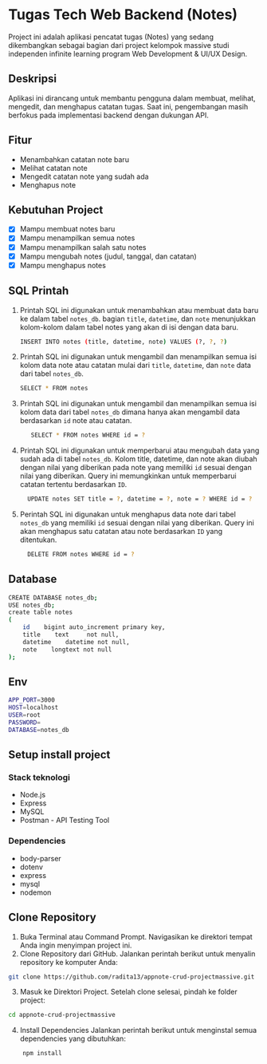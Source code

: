 # Tugas Tech Web Backend (Notes)

Project ini adalah aplikasi pencatat tugas (Notes) yang sedang dikembangkan sebagai bagian dari project kelompok massive studi independen infinite learning program Web Development & UI/UX Design.

## Deskripsi
Aplikasi ini dirancang untuk membantu pengguna dalam membuat, melihat, mengedit, dan menghapus catatan tugas. Saat ini, pengembangan masih berfokus pada implementasi backend dengan dukungan API.

## Fitur
- Menambahkan catatan note baru
- Melihat catatan note
- Mengedit catatan note yang sudah ada
- Menghapus note

## Kebutuhan Project
- [x] Mampu membuat notes baru
- [x] Mampu menampilkan semua notes
- [x] Mampu menampilkan salah satu notes
- [x] Mampu mengubah notes (judul, tanggal, dan catatan)
- [x] Mampu menghapus notes

## SQL Printah
1.  Printah SQL ini digunakan untuk menambahkan atau membuat data baru ke dalam tabel `notes_db`. bagian `title`, `datetime`, dan `note` menunjukkan kolom-kolom dalam tabel notes yang akan di isi dengan data baru. 
    ```bash
    INSERT INTO notes (title, datetime, note) VALUES (?, ?, ?)
    ```
2.  Printah SQL ini digunakan untuk mengambil dan menampilkan semua isi kolom data note atau catatan mulai dari `title`, `datetime`, dan `note` data dari tabel `notes_db`.
    ```bash
    SELECT * FROM notes
    ```
3.  Printah SQL ini digunakan untuk mengambil dan menampilkan semua isi kolom data dari tabel `notes_db` dimana hanya akan mengambil data berdasarkan `id` note atau catatan.
    ```bash
       SELECT * FROM notes WHERE id = ?
    ```
4.  Printah SQL ini digunakan untuk memperbarui atau mengubah data yang sudah ada di tabel `notes_db`. Kolom title, datetime, dan note akan diubah dengan nilai yang diberikan pada note yang memiliki `id` sesuai dengan nilai yang diberikan. Query ini memungkinkan untuk memperbarui catatan tertentu berdasarkan `ID`.
    ```bash
      UPDATE notes SET title = ?, datetime = ?, note = ? WHERE id = ?
    ```
5. Perintah SQL ini digunakan untuk menghapus data note dari tabel `notes_db` yang memiliki `id` sesuai dengan nilai yang diberikan. Query ini akan menghapus satu catatan atau note berdasarkan `ID` yang ditentukan.
   ```bash
     DELETE FROM notes WHERE id = ?
   ```

## Database
```bash
CREATE DATABASE notes_db;
USE notes_db;
create table notes
(
    id    bigint auto_increment primary key,
    title    text     not null,
    datetime    datetime not null,
    note    longtext not null
);
```

## Env
```bash
APP_PORT=3000
HOST=localhost
USER=root
PASSWORD=
DATABASE=notes_db
```

## Setup install project

### Stack teknologi 
- Node.js
- Express
- MySQL
- Postman - API Testing Tool

### Dependencies
- body-parser
- dotenv
- express
- mysql
- nodemon

## Clone Repository
1. Buka Terminal atau Command Prompt.
   Navigasikan ke direktori tempat Anda ingin menyimpan project ini.
2. Clone Repository dari GitHub.
   Jalankan perintah berikut untuk menyalin repository ke komputer Anda:
```bash
git clone https://github.com/radita13/appnote-crud-projectmassive.git
```
3. Masuk ke Direktori Project.
    Setelah clone selesai, pindah ke folder project:
```bash
cd appnote-crud-projectmassive
```
4. Install Dependencies
   Jalankan perintah berikut untuk menginstal semua dependencies yang dibutuhkan:
```bash
    npm install
```

